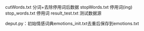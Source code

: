 cutWords.txt     分词+去除停用词后数据
stopWords.txt    停用词(ing)
stop_words.txt   停用词
result_test.txt  测试数据源

deput.py：初始情感词典emotions_init.txt去重后保存到emotions.txt